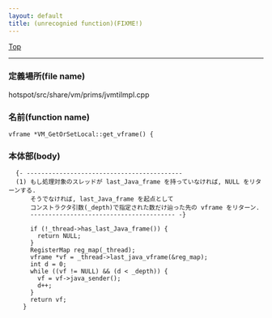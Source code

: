 ```yaml
---
layout: default
title: (unrecognied function)(FIXME!)
---
```

[Top](../index.html)

--- 
### 定義場所(file name)
hotspot/src/share/vm/prims/jvmtiImpl.cpp

### 名前(function name)
```
vframe *VM_GetOrSetLocal::get_vframe() {
```

### 本体部(body)
```
  {- -------------------------------------------
  (1) もし処理対象のスレッドが last_Java_frame を持っていなければ, NULL をリターンする.
      そうでなければ, last_Java_frame を起点として
      コンストラクタ引数(_depth)で指定された数だけ辿った先の vframe をリターン.
      ---------------------------------------- -}

	  if (!_thread->has_last_Java_frame()) {
	    return NULL;
	  }
	  RegisterMap reg_map(_thread);
	  vframe *vf = _thread->last_java_vframe(&reg_map);
	  int d = 0;
	  while ((vf != NULL) && (d < _depth)) {
	    vf = vf->java_sender();
	    d++;
	  }
	  return vf;
	}
	
```


